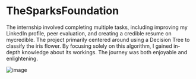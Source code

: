 # TheSparksFoundation

The internship involved completing multiple tasks, including improving my LinkedIn profile, peer evaluation, and creating a credible resume on mycredible. The project primarily centered around using a Decision Tree to classify the iris flower. By focusing solely on this algorithm, I gained in-depth knowledge about its workings. The journey was both enjoyable and enlightening.

![image](https://github.com/JOCRZ/TheSparksFoundation/assets/102395357/24df36f5-e52c-4383-8480-90d1deb38da4)
